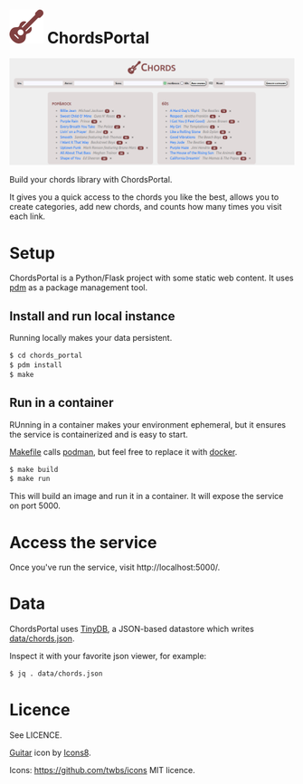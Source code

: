 # ![guitar logo](chords_portal/static/icons8-guitar-60-804040.png) ChordsPortal

![ChordsPortal web page](docs/images/show.png)

Build your chords library with ChordsPortal.

It gives you a quick access to the chords you like the best, allows you to create categories, add new chords, and
counts how many times you visit each link.

# Setup

ChordsPortal is a Python/Flask project with some static web content. It uses [pdm](https://github.com/pdm-project/pdm) as a package management tool.


## Install and run local instance

Running locally makes your data persistent.

```bash
$ cd chords_portal
$ pdm install
$ make
```

## Run in a container

RUnning in a container makes your environment ephemeral, but it ensures the service is containerized
and is easy to start.

[Makefile](Makefile) calls [podman](https://docs.podman.io/en/latest/), but
feel free to replace it with [docker](https://docs.docker.com/get-started/02_our_app/).

```bash
$ make build
$ make run
```

This will build an image and run it in a container. It will expose the service on port 5000.

# Access the service

Once you've run the service, visit http://localhost:5000/.

# Data

ChordsPortal uses [TinyDB](https://tinydb.readthedocs.io/en/latest/), a JSON-based datastore which writes [data/chords.json](data/chords.json).

Inspect it with your favorite json viewer, for example:

```bash
$ jq . data/chords.json
```

# Licence

See LICENCE.

[Guitar](https://icons8.com/icon/28KRSpIphgw4/guitar) icon by [Icons8](https://icons8.com).

Icons: https://github.com/twbs/icons MIT licence.
